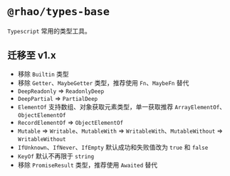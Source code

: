 # `@rhao/types-base`

`Typescript` 常用的类型工具。

## 迁移至 v1.x

- 移除 `Builtin` 类型
- 移除 `Getter`、`MaybeGetter` 类型，推荐使用 `Fn`、`MaybeFn` 替代
- `DeepReadonly` => `ReadonlyDeep`
- `DeepPartial` => `PartialDeep`
- `ElementOf` 支持数组、对象获取元素类型，单一获取推荐 `ArrayElementOf`、`ObjectElementOf`
- `RecordElementOf` => `ObjectElementOf`
- `Mutable` => `Writable`、`MutableWith` => `WritableWith`、`MutableWithout` => `WritableWithout`
- `IfUnknown`、`IfNever`、`IfEmpty` 默认成功和失败值改为 `true` 和 `false`
- `KeyOf` 默认不再限于 `string`
- 移除 `PromiseResult` 类型，推荐使用 `Awaited` 替代
